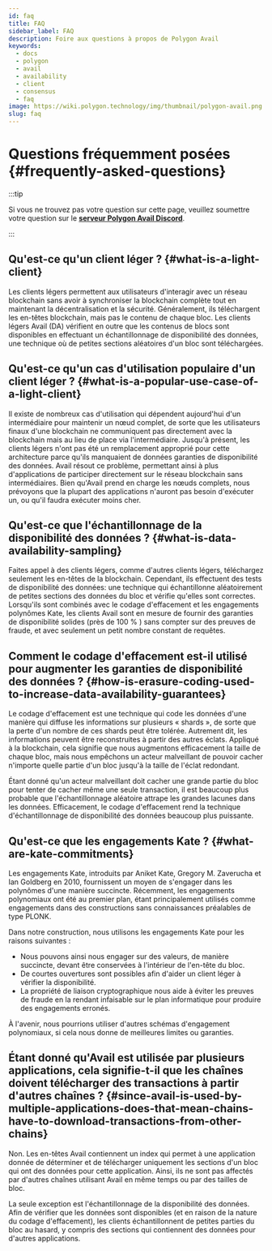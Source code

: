 ```yaml
---
id: faq
title: FAQ
sidebar_label: FAQ
description: Foire aux questions à propos de Polygon Avail
keywords:
  - docs
  - polygon
  - avail
  - availability
  - client
  - consensus
  - faq
image: https://wiki.polygon.technology/img/thumbnail/polygon-avail.png
slug: faq
---
```


# Questions fréquemment posées {#frequently-asked-questions}

:::tip

Si vous ne trouvez pas votre question sur cette page, veuillez soumettre votre question sur le **[<ins>serveur Polygon Avail Discord</ins>](https://discord.gg/jXbK2DDeNt)**.

:::

## Qu'est-ce qu'un client léger ? {#what-is-a-light-client}

Les clients légers permettent aux utilisateurs d'interagir avec un réseau blockchain sans avoir à synchroniser la blockchain complète tout en maintenant la décentralisation et la sécurité. Généralement, ils téléchargent les en-têtes blockchain, mais pas le contenu de chaque bloc. Les clients légers Avail (DA) vérifient en outre que les contenus de blocs sont disponibles en effectuant un échantillonnage de disponibilité des données, une technique où de petites sections aléatoires d'un bloc sont téléchargées.

## Qu'est-ce qu'un cas d'utilisation populaire d'un client léger ? {#what-is-a-popular-use-case-of-a-light-client}

Il existe de nombreux cas d'utilisation qui dépendent aujourd'hui d'un intermédiaire pour maintenir un nœud complet, de sorte que les utilisateurs finaux d'une blockchain ne communiquent pas directement avec la blockchain mais au lieu de place via l'intermédiaire. Jusqu'à présent, les clients légers n'ont pas été un remplacement approprié pour cette architecture parce qu'ils manquaient de données garanties de disponibilité des données. Avail résout ce problème, permettant ainsi à plus d'applications de participer directement sur le réseau blockchain sans intermédiaires. Bien qu'Avail prend en charge les nœuds complets, nous prévoyons que la plupart des applications n'auront pas besoin d'exécuter un, ou qu'il faudra exécuter moins cher.

## Qu'est-ce que l'échantillonnage de la disponibilité des données ? {#what-is-data-availability-sampling}

Faites appel à des clients légers, comme d'autres clients légers, téléchargez seulement les en-têtes de la blockchain. Cependant, ils effectuent des tests de disponibilité des données: une technique qui échantillonne aléatoirement de petites sections des données du bloc et vérifie qu'elles sont correctes. Lorsqu'ils sont combinés avec le codage d'effacement et les engagements polynômes Kate, les clients Avail sont en mesure de fournir des garanties de disponibilité solides (près de 100 % ) sans compter sur des preuves de fraude, et avec seulement un petit nombre constant de requêtes.

## Comment le codage d'effacement est-il utilisé pour augmenter les garanties de disponibilité des données ? {#how-is-erasure-coding-used-to-increase-data-availability-guarantees}

Le codage d'effacement est une technique qui code les données d'une manière qui diffuse les informations sur plusieurs « shards », de sorte que la perte d'un nombre de ces shards peut être tolérée. Autrement dit, les informations peuvent être reconstruites à partir des autres éclats. Appliqué à la blockchain, cela signifie que nous augmentons efficacement la taille de chaque bloc, mais nous empêchons un acteur malveillant de pouvoir cacher n'importe quelle partie d'un bloc jusqu'à la taille de l'éclat redondant.

Étant donné qu'un acteur malveillant doit cacher une grande partie du bloc pour tenter de cacher même une seule transaction, il est beaucoup plus probable que l'échantillonnage aléatoire attrape les grandes lacunes dans les données. Efficacement, le codage d'effacement rend la technique d'échantillonnage de disponibilité des données beaucoup plus puissante.

## Qu'est-ce que les engagements Kate ? {#what-are-kate-commitments}

Les engagements Kate, introduits par Aniket Kate, Gregory M. Zaverucha et Ian Goldberg en 2010, fournissent un
moyen de s'engager dans les polynômes d'une manière succincte. Récemment, les engagements polynomiaux ont été au premier plan,
étant principalement utilisés comme engagements dans des constructions sans connaissances préalables de type PLONK.

Dans notre construction, nous utilisons les engagements Kate pour les raisons suivantes :

- Nous pouvons ainsi nous engager sur des valeurs, de manière succincte, devant être conservées à l'intérieur de l'en-tête du bloc.
- De courtes ouvertures sont possibles afin d'aider un client léger à vérifier la disponibilité.
- La propriété de liaison cryptographique nous aide à éviter les preuves de fraude en la rendant infaisable sur le plan informatique
pour produire des engagements erronés.

À l'avenir, nous pourrions utiliser d'autres schémas d'engagement polynomiaux, si cela nous donne de meilleures limites ou garanties.

## Étant donné qu'Avail est utilisée par plusieurs applications, cela signifie-t-il que les chaînes doivent télécharger des transactions à partir d'autres chaînes ? {#since-avail-is-used-by-multiple-applications-does-that-mean-chains-have-to-download-transactions-from-other-chains}

Non. Les en-têtes Avail contiennent un index qui permet à une application donnée de déterminer et de télécharger uniquement les sections d'un bloc qui ont des données pour cette application. Ainsi, ils ne sont pas affectés par d'autres chaînes utilisant Avail en même temps ou par des tailles de bloc.

La seule exception est l'échantillonnage de la disponibilité des données. Afin de vérifier que les données sont disponibles (et en raison de la nature du codage d'effacement), les clients échantillonnent de petites parties du bloc au hasard, y compris des sections qui contiennent des données pour d'autres applications.
